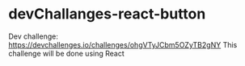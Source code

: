 # devChallanges-react-button
Dev challenge: https://devchallenges.io/challenges/ohgVTyJCbm5OZyTB2gNY
This challenge will be done using React
